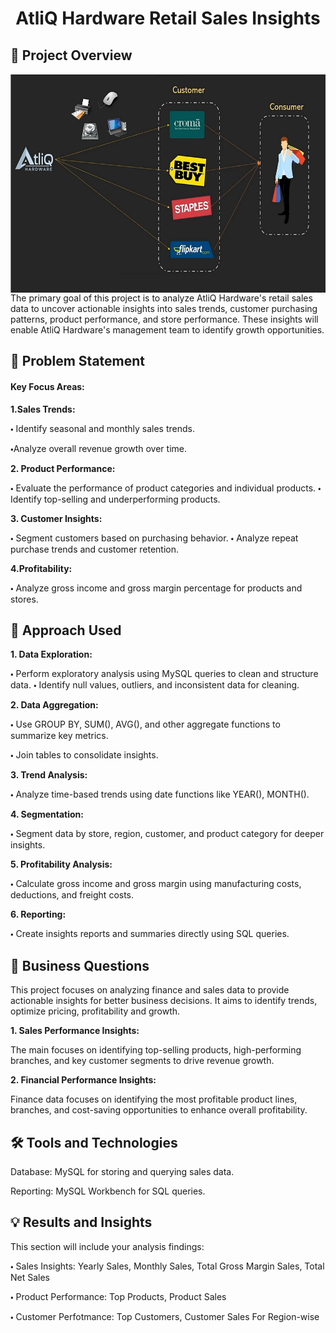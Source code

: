  
<h1 align = "center">AtliQ Hardware Retail Sales Insights </h1>

## 🚀 Project Overview
<div style="margin-bottom: 20px;">
  <img align="left" alt="Coding" width="750" height="350" src="https://github.com/Mahalak4401/SQL_Portfolio_projects/blob/main/AtliQ%20Harware%20Sales/Image%20of%20AtliQ.png?raw=true">
</div>

The primary goal of this project is to analyze AtliQ Hardware's retail sales data to uncover actionable insights into sales trends, customer purchasing patterns, product performance, and store performance. These insights will enable AtliQ Hardware's management team to identify growth opportunities.

## 🔎 Problem Statement 
<h4>Key Focus Areas:</h4>

<b>1.Sales Trends:</b>

 🞄 Identify seasonal and monthly sales trends.
 
 🞄Analyze overall revenue growth over time.

<b>2. Product Performance:</b>

 🞄 Evaluate the performance of product categories and individual products.
 🞄 Identify top-selling and underperforming products.

<b>3. Customer Insights:</b>

 🞄 Segment customers based on purchasing behavior.
 🞄 Analyze repeat purchase trends and customer retention.

<b>4.Profitability:</b>

 🞄 Analyze gross income and gross margin percentage for products and stores.

## 🔑 Approach Used

<b>1. Data Exploration:</b>

 🞄 Perform exploratory analysis using MySQL queries to clean and structure data.
 🞄 Identify null values, outliers, and inconsistent data for cleaning.

<b>2. Data Aggregation:</b>

 🞄 Use GROUP BY, SUM(), AVG(), and other aggregate functions to summarize key metrics.
 
 🞄 Join tables to consolidate insights.

<b>3. Trend Analysis:</b>

 🞄 Analyze time-based trends using date functions like YEAR(), MONTH().

<b>4. Segmentation:</b>

 🞄 Segment data by store, region, customer, and product category for deeper insights.

<b>5. Profitability Analysis:</b>

 🞄 Calculate gross income and gross margin using manufacturing costs, deductions, and freight costs.

<b>6. Reporting:</b>

 🞄 Create insights reports and summaries directly using SQL queries.

## 📝 Business Questions 
This project focuses on analyzing finance and sales data to provide actionable insights for better business decisions. It aims to identify trends, optimize pricing, profitability and growth.

<b>1. Sales Performance Insights:</b>

The main focuses on identifying top-selling products, high-performing branches, and key customer segments to drive revenue growth.

<b>2. Financial Performance Insights:</b>

Finance data focuses on identifying the most profitable product lines, branches, and cost-saving opportunities to enhance overall profitability. 

## 🛠️ Tools and Technologies

Database: MySQL for storing and querying sales data.

Reporting: MySQL Workbench for SQL queries.

## 💡 Results and Insights 

This section will include your analysis findings:

🞄 Sales Insights: Yearly Sales, Monthly Sales, Total Gross Margin Sales, Total Net Sales

🞄 Product Performance: Top Products, Product    Sales 

🞄 Customer Perfotmance: Top Customers, Customer Sales For Region-wise
